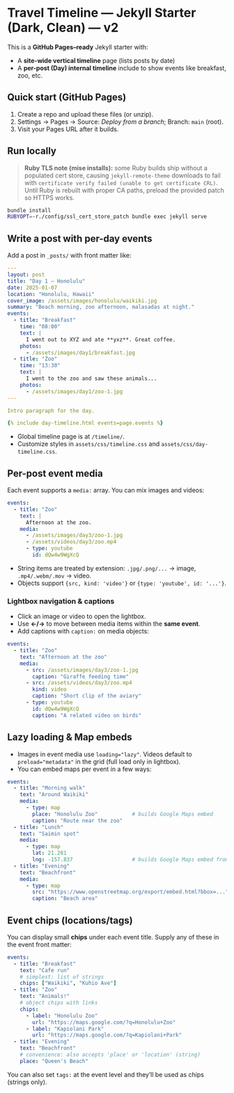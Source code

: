 
# Travel Timeline — Jekyll Starter (Dark, Clean) — v2

This is a **GitHub Pages–ready** Jekyll starter with:
- A **site-wide vertical timeline** page (lists posts by date)
- A **per-post (Day) internal timeline** include to show events like breakfast, zoo, etc.

## Quick start (GitHub Pages)
1) Create a repo and upload these files (or unzip).  
2) Settings → Pages → Source: *Deploy from a branch*; Branch: `main` (root).  
3) Visit your Pages URL after it builds.

## Run locally
> **Ruby TLS note (mise installs):** some Ruby builds ship without a populated cert store, causing `jekyll-remote-theme` downloads to fail with `certificate verify failed (unable to get certificate CRL)`. Until Ruby is rebuilt with proper CA paths, preload the provided patch so HTTPS works.

```bash
bundle install
RUBYOPT=-r./config/ssl_cert_store_patch bundle exec jekyll serve
```

## Write a post with per-day events
Add a post in `_posts/` with front matter like:

```yaml
---
layout: post
title: "Day 1 — Honolulu"
date: 2025-01-07
location: "Honolulu, Hawaii"
cover_image: /assets/images/honolulu/waikiki.jpg
summary: "Beach morning, zoo afternoon, malasadas at night."
events:
  - title: "Breakfast"
    time: "08:00"
    text: |
      I went out to XYZ and ate **yxz**. Great coffee.
    photos:
      - /assets/images/day1/breakfast.jpg
  - title: "Zoo"
    time: "13:30"
    text: |
      I went to the zoo and saw these animals...
    photos:
      - /assets/images/day1/zoo-1.jpg
---

Intro paragraph for the day.

{% include day-timeline.html events=page.events %}
```

- Global timeline page is at `/timeline/`.
- Customize styles in `assets/css/timeline.css` and `assets/css/day-timeline.css`.


## Per-post event media

Each event supports a `media:` array. You can mix images and videos:

```yaml
events:
  - title: "Zoo"
    text: |
      Afternoon at the zoo.
    media:
      - /assets/images/day3/zoo-1.jpg
      - /assets/videos/day3/zoo.mp4
      - type: youtube
        id: dQw4w9WgXcQ
```

- String items are treated by extension: `.jpg/.png/...` → image, `.mp4/.webm/.mov` → video.
- Objects support `{src, kind: 'video'}` or `{type: 'youtube', id: '...'}`.


### Lightbox navigation & captions
- Click an image or video to open the lightbox.
- Use **←/→** to move between media items within the **same event**.
- Add captions with `caption:` on media objects:

```yaml
events:
  - title: "Zoo"
    text: "Afternoon at the zoo"
    media:
      - src: /assets/images/day3/zoo-1.jpg
        caption: "Giraffe feeding time"
      - src: /assets/videos/day3/zoo.mp4
        kind: video
        caption: "Short clip of the aviary"
      - type: youtube
        id: dQw4w9WgXcQ
        caption: "A related video on birds"
```


## Lazy loading & Map embeds

- Images in event media use `loading="lazy"`. Videos default to `preload="metadata"` in the grid (full load only in lightbox).
- You can embed maps per event in a few ways:

```yaml
events:
  - title: "Morning walk"
    text: "Around Waikiki"
    media:
      - type: map
        place: "Honolulu Zoo"           # builds Google Maps embed
        caption: "Route near the zoo"
  - title: "Lunch"
    text: "Saimin spot"
    media:
      - type: map
        lat: 21.281
        lng: -157.837                   # builds Google Maps embed from coords
  - title: "Evening"
    text: "Beachfront"
    media:
      - type: map
        src: "https://www.openstreetmap.org/export/embed.html?bbox=..."  # any embed URL you prefer
        caption: "Beach area"
```


## Event chips (locations/tags)
You can display small **chips** under each event title. Supply any of these in the event front matter:

```yaml
events:
  - title: "Breakfast"
    text: "Cafe run"
    # simplest: list of strings
    chips: ["Waikiki", "Kuhio Ave"]
  - title: "Zoo"
    text: "Animals!"
    # object chips with links
    chips:
      - label: "Honolulu Zoo"
        url: "https://maps.google.com/?q=Honolulu+Zoo"
      - label: "Kapiolani Park"
        url: "https://maps.google.com/?q=Kapiolani+Park"
  - title: "Evening"
    text: "Beachfront"
    # convenience: also accepts 'place' or 'location' (string)
    place: "Queen's Beach"
```

You can also set `tags:` at the event level and they’ll be used as chips (strings only).
